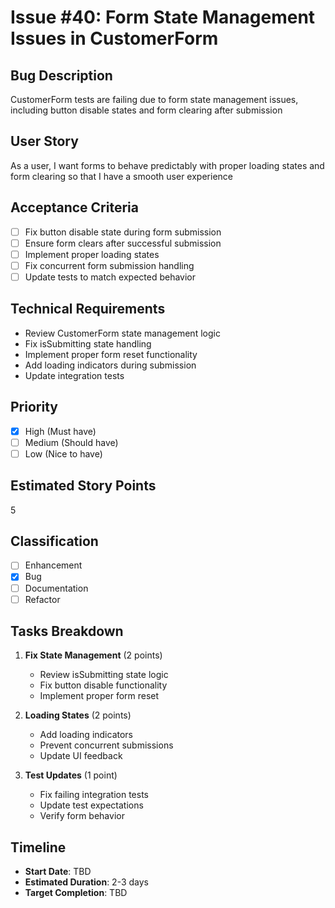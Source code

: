 # Issue #40: Form State Management Issues in CustomerForm

## Bug Description
CustomerForm tests are failing due to form state management issues, including button disable states and form clearing after submission

## User Story
As a user, I want forms to behave predictably with proper loading states and form clearing so that I have a smooth user experience

## Acceptance Criteria
- [ ] Fix button disable state during form submission
- [ ] Ensure form clears after successful submission
- [ ] Implement proper loading states
- [ ] Fix concurrent form submission handling
- [ ] Update tests to match expected behavior

## Technical Requirements
- Review CustomerForm state management logic
- Fix isSubmitting state handling
- Implement proper form reset functionality
- Add loading indicators during submission
- Update integration tests

## Priority
- [x] High (Must have)
- [ ] Medium (Should have)
- [ ] Low (Nice to have)

## Estimated Story Points
5

## Classification
- [ ] Enhancement
- [x] Bug
- [ ] Documentation
- [ ] Refactor

## Tasks Breakdown
1. **Fix State Management** (2 points)
   - Review isSubmitting state logic
   - Fix button disable functionality
   - Implement proper form reset

2. **Loading States** (2 points)
   - Add loading indicators
   - Prevent concurrent submissions
   - Update UI feedback

3. **Test Updates** (1 point)
   - Fix failing integration tests
   - Update test expectations
   - Verify form behavior

## Timeline
- **Start Date**: TBD
- **Estimated Duration**: 2-3 days
- **Target Completion**: TBD